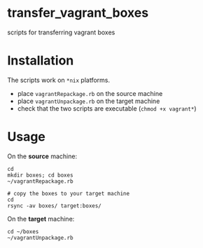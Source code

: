 # transfer_vagrant_boxes
scripts for transferring vagrant boxes

# Installation

The scripts work on `*nix` platforms.

* place `vagrantRepackage.rb` on the source machine
* place `vagrantUnpackage.rb` on the target machine
* check that the two scripts are executable (`chmod +x vagrant*`)

# Usage

On the **source** machine:

    cd
    mkdir boxes; cd boxes
    ~/vagrantRepackage.rb
    
    # copy the boxes to your target machine
    cd
    rsync -av boxes/ target:boxes/
    
On the **target** machine:

    cd ~/boxes
    ~/vagrantUnpackage.rb
